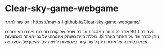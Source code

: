 # Clear-sky-game-webgame
הקישור לאתר :
https://may-s-l.github.io/Clear-sky-game-webgame/

אתר זה נכתב במסגרת עבודה שניה של קורס סביבות פיתוח באינטרנט BGU
העבודה כוללת בנית משחק אינטרנט על גבי האתר באמצעות JS 
ניתן לברר עוד על האתר באתר עצמו בלחיצה על אודות
ניתן ליצור קשר באמצעות לחיצה על האיקון של המעטפה 






